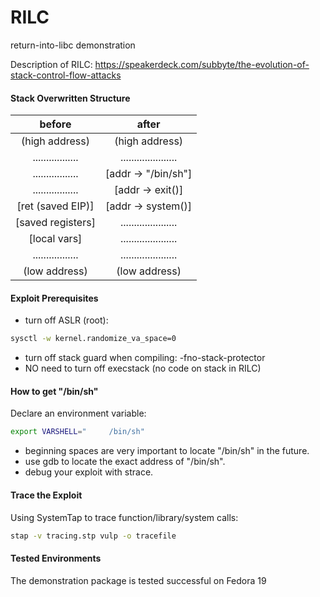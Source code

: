 RILC
====

return-into-libc demonstration

Description of RILC: https://speakerdeck.com/subbyte/the-evolution-of-stack-control-flow-attacks


#### Stack Overwritten Structure
| before            | after                 |
| :---------------: | :-------------------: |
| (high address)    | (high address)        |
| ................. | ..................... |
| ................. | [addr -> "/bin/sh"]   |
| ................. | [addr -> exit()]      |
| [ret (saved EIP)] | [addr -> system()]    |
| [saved registers] | ..................... |
| [local vars]      | ..................... |
| ................. | ..................... |
| (low address)     | (low address)         |


#### Exploit Prerequisites

- turn off ASLR (root):
```bash
sysctl -w kernel.randomize_va_space=0
```
- turn off stack guard when compiling: -fno-stack-protector
- NO need to turn off execstack (no code on stack in RILC)


#### How to get "/bin/sh"

Declare an environment variable:
```bash
export VARSHELL="     /bin/sh"
```
- beginning spaces are very important to locate "/bin/sh" in the future.
- use gdb to locate the exact address of "/bin/sh".
- debug your exploit with strace.


#### Trace the Exploit
Using SystemTap to trace function/library/system calls:
```bash
stap -v tracing.stp vulp -o tracefile
```


#### Tested Environments
The demonstration package is tested successful on Fedora 19
